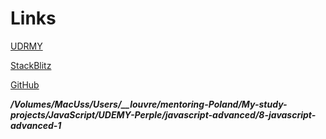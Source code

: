# Links

[UDRMY](https://www.udemy.com/course/javascript-advance/)

[StackBlitz](https://stackblitz.com/~/github.com/igor2000xp/8-javascript-advanced-1)

[GitHub](https://github.com/igor2000xp/8-javascript-advanced-1)

***/Volumes/MacUss/Users/__louvre/mentoring-Poland/My-study-projects/JavaScript/UDEMY-Perple/javascript-advanced/8-javascript-advanced-1***